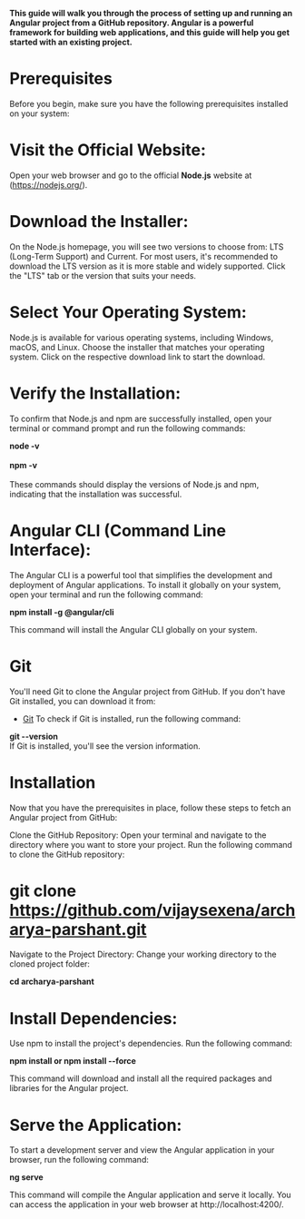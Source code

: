 **This guide will walk you through the process of setting up and running an Angular project from a GitHub repository. Angular is a powerful framework for building web applications, and this guide will help you get started with an existing project.**

# Prerequisites

Before you begin, make sure you have the following prerequisites installed on your system:

# Visit the Official Website: 
Open your web browser and go to the official **Node.js** website at (https://nodejs.org/).

# Download the Installer:

On the Node.js homepage, you will see two versions to choose from: LTS (Long-Term Support) and Current. For most users, it's recommended to download the LTS version as it is more stable and widely supported.
Click the "LTS" tab or the version that suits your needs.

# Select Your Operating System:

Node.js is available for various operating systems, including Windows, macOS, and Linux. Choose the installer that matches your operating system. Click on the respective download link to start the download.

# Verify the Installation:

To confirm that Node.js and npm are successfully installed, open your terminal or command prompt and run the following commands:

**node -v** <br>  
**npm -v**  <br>  
These commands should display the versions of Node.js and npm, indicating that the installation was successful.

# Angular CLI (Command Line Interface):

The Angular CLI is a powerful tool that simplifies the development and deployment of Angular applications. To install it globally on your system, open your terminal and run the following command:

**npm install -g @angular/cli**

This command will install the Angular CLI globally on your system.

# Git

You'll need Git to clone the Angular project from GitHub. If you don't have Git installed, you can download it from:

- [Git](https://git-scm.com/download/win)
  To check if Git is installed, run the following command:

**git --version**  <br>
If Git is installed, you'll see the version information.

# Installation

Now that you have the prerequisites in place, follow these steps to fetch an Angular project from GitHub:

Clone the GitHub Repository: Open your terminal and navigate to the directory where you want to store your project. Run the following command to clone the GitHub repository:

# git clone https://github.com/vijaysexena/archarya-parshant.git

Navigate to the Project Directory: Change your working directory to the cloned project folder:

**cd archarya-parshant**

# Install Dependencies:

Use npm to install the project's dependencies. Run the following command:

**npm install or npm install --force**

This command will download and install all the required packages and libraries for the Angular project.

# Serve the Application:

To start a development server and view the Angular application in your browser, run the following command:

**ng serve**

This command will compile the Angular application and serve it locally. You can access the application in your web browser at http://localhost:4200/.
